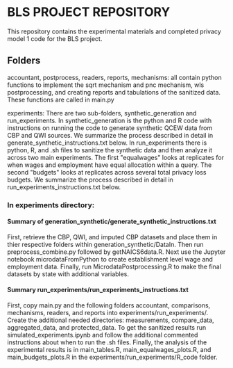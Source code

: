 # BLS PROJECT REPOSITORY

This repository contains the experimental materials and completed privacy model 1 code for the BLS project. 

## Folders
accountant, postprocess, readers, reports, mechanisms: all contain python functions to implement the sqrt mechanism and pnc mechanism, wls postprocessing, and creating reports and tabulations of the sanitized data. These functions are called in main.py

experiments: There are two sub-folders, synthetic_generation and run_experiments. In synthetic_generation is the python and R code with instructions on running the code to generate synthetic QCEW data from CBP and QWI sources. We summarize the process described in detail in generate_synthetic_instructions.txt below. In run_experiments there is python, R, and .sh files to sanitize the synthetic data and then analyze it across two main experiments. The first "equalwages" looks at replicates for when wages and employment have equal allocation within a query. The second "budgets" looks at replicates across several total privacy loss budgets. We summarize the process described in detail in run_experiments_instructions.txt below. 

### In experiments directory:

#### Summary of generation_synthetic/generate_synthetic_instructions.txt

First, retrieve the CBP, QWI, and imputed CBP datasets and place them in thier respective folders within generation_synthetic/DataIn. Then run preprocess_combine.py followed by getNAICS6data.R. Next use the Jupyter notebook microdataFromPython to create establishment level wage and employment data. Finally, run MicrodataPostprocessing.R to make the final datasets by state with additional variables.

#### Summary run_experiments/run_experiments_instructions.txt
First, copy main.py and the following folders accountant, comparisons, mechanisms, readers, and reports into experiments/run_experiments/. Create the additional needed directories: measurements, compare_data, aggregated_data, and protected_data. To get the sanitized results run simulated_experiments.ipynb and follow the additional commented instructions about when to run the .sh files. Finally, the analysis of the experimental results is in main_tables.R, main_equalwages_plots.R, and main_budgets_plots.R in the experiments/run_experiments/R_code folder.




